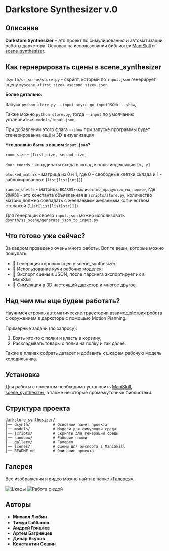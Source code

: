 # Darkstore Synthesizer v.0

## Описание  
**Darkstore Synthesizer** – это проект по симулированию и автоматизации работы даркстора. Основан на использовании библиотек [ManiSkill](https://github.com/haosulab/ManiSkill) и [scene_synthesizer](https://github.com/NVlabs/scene_synthesizer).

## Как гернерировать сцены в scene_synthesizer
```dsynth/ss_scene/store.py``` - скрипт, который по ```input.json``` 
генерирует сцену ```myscene_<first_size>_<second_size>.json```

**Более детально:**

Запуск ```python store.py --input <путь_до_inputJSON> --show```,

Также можно ```python store.py```, тогда ```--input``` по умолчанию установиться ```models/input.json```.

При добавлении этого флага ```--show``` при запуске программы будет сгенерированна ещё и 3D-визуализация

**Что должно быть в вашем ```input.json```?**

```room_size``` - ```[first_size, second_size]```

```door_coords``` - координаты входа в склад в ноль-индексации ```[x, y]```

```blocked_matrix``` - матрица из 0 и 1, где 0 - свободные клетки склада и 1 - заблокированные (```list[list[int]]```)

```random_shelfs``` - матрицы ```BOARDSx<количество_продуктов_на_полке>```,
где ```BOARDS``` - это константа объявленная в ```scripts/store.py```, количество матриц должно совпадать с жеелаемым 
желаемым количеством стелажей (```list[list[list[str]]]```)

Для генерации своего ```input.json``` можно использовать ```dsynth/ss_scene/generate_json_to_input.py```

## Что готово уже сейчас?
За кадром проведено очень много работы. Вот те вещи, которые можно пощупать:
- 🔹 Генерация хороших сцен в scene_synthesizer;
- 🔹 Использование кучи рабочих моделек;
- 🔹 Экспорт сцены в JSON, после парсинга экспортирует их в ManiSkill;
- 🔹 Симуляция в 3D настоящий даркстор и многое другое.

## Над чем мы еще будем работать?
Научимся строить автоматические траектории взаимодействия робота с окружением в дарксторе с помощью Motion Planning.

Примерные задачи (по запросу):
1. Взять что-то с полки и класть в корзину;
2. Раскладывать товары с полки на полку и так далее.

Также в планах собрать датасет и добавить к шкафам рабочую модель холодильника.

## Установка  
Для работы с проектом необходимо установить [ManiSkill](https://github.com/haosulab/ManiSkill), [scene_synthesizer](https://github.com/NVlabs/scene_synthesizer), а также некоторые промежуточные библиотеки.

## Структура проекта
```
darkstore_synthesizer/
│── dsynth/          # Основной пакет проекта
│── models/          # Модели для симуляции среды
│── scripts/         # Скрипты для генерации среды
│── sandbox/         # Рабочие папки
│── gallery/         # Галерея
│── scenes/          # Сцены для экспорта в ManiSkill
│── README.md        # Описание проекта
```

## Галерея
Все изображения и видео можно найти в папке [«Галерея»](https://github.com/SoshinK/darkstore_synthesizer/tree/main/gallery).

![Шкафы](gallery/Shelfs6.png)
![Работа с едой](gallery/ModelsOfFood.jpg)

## Авторы  
- **Михаил Любин**
- **Тимур Габбасов**  
- **Андрей Грицаев**
- **Артем Багринцев**
- **Динар Якупов**
- **Константин Сошин**
